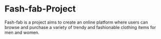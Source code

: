 # Fash-fab-Project
Fash-fab is a project aims to create an online platform where users can browse and purchase a variety of trendy and fashionable clothing items for men and women.
